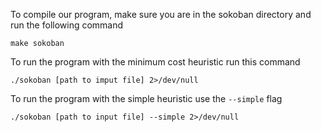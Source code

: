 To compile our program, make sure you are in the sokoban directory and run the following command

    make sokoban

To run the program with the minimum cost heuristic run this command

    ./sokoban [path to imput file] 2>/dev/null

To run the program with the simple heuristic use the `--simple` flag

    ./sokoban [path to input file] --simple 2>/dev/null
